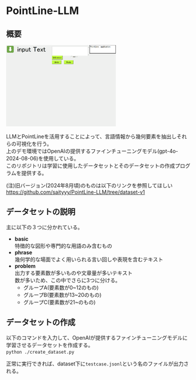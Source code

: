 # PointLine-LLM
## 概要
<img src="./pointline_llm_demo.gif" alt="pointline_llm_demo" width="300">  

LLMとPointLineを活用することによって、言語情報から幾何要素を抽出しそれらの可視化を行う。  
上のデモ環境ではOpenAIの提供するファインチューニングモデル(gpt-4o-2024-08-06)を使用している。  
このリポジトリは学習に使用したデータセットとそのデータセットの作成プログラムを提供する。

(注)旧バージョン(2024年8月頃)のものは以下のリンクを参照してほしい  
https://github.com/saityyy/PointLine-LLM/tree/dataset-v1

## データセットの説明
主に以下の３つに分かれている。
- **basic**  
特徴的な図形や専門的な用語のみ含むもの
- **phrase**  
幾何学的な場面でよく用いられる言い回しや表現を含むテキスト
- **problem**  
出力する要素数が多いものや文章量が多いテキスト  
数が多いため、この中でさらに3つに分ける。
  - グループA(要素数が0~12のもの)
  - グループB(要素数が13~20のもの)
  - グループC(要素数が21~のもの)
## データセットの作成
以下のコマンドを入力して、OpenAIが提供するファインチューニングモデルに学習させるデータセットを作成する。  
`python ./create_dataset.py`  

正常に実行できれば、dataset下に`testcase.jsonl`という名のファイルが出力される。  


